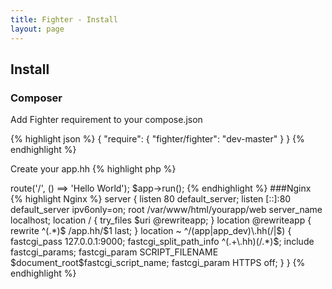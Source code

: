 ```yaml
---
title: Fighter - Install
layout: page
---
```


## Install

### Composer
Add Fighter requirement to your compose.json

{% highlight json %}
{
    "require": {
        "fighter/fighter": "dev-master"
    }
}
{% endhighlight %}

Create your app.hh
{% highlight php %}
<?hh
require_once __DIR__ .'/vendor/autoload.php';

$app = new Fighter\Application();
$app->route('/', () ==> 'Hello World');

$app->run();
{% endhighlight %}


###Nginx
{% highlight Nginx %}
server {
    listen 80 default_server;
    listen [::]:80 default_server ipv6only=on;

    root /var/www/html/yourapp/web

    server_name localhost;

    location / {
        try_files $uri @rewriteapp;
    }

    location @rewriteapp {
        rewrite ^(.*)$ /app.hh/$1 last;
    }

    location ~ ^/(app|app_dev)\.hh(/|$) {
        fastcgi_pass 127.0.0.1:9000;
        fastcgi_split_path_info ^(.+\.hh)(/.*)$;
        include fastcgi_params;
        fastcgi_param SCRIPT_FILENAME $document_root$fastcgi_script_name;
        fastcgi_param HTTPS off;
    }
}
{% endhighlight %}
